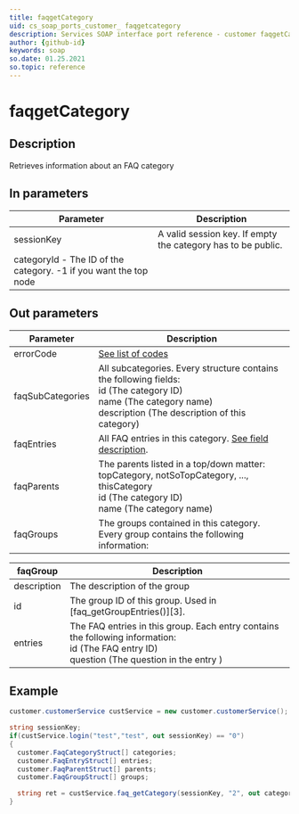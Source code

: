 ```yaml
---
title: faqgetCategory
uid: cs_soap_ports_customer_ faqgetcategory
description: Services SOAP interface port reference - customer faqgetCategory
author: {github-id}
keywords: soap
so.date: 01.25.2021
so.topic: reference
---
```


# faqgetCategory

## Description

Retrieves information about an FAQ category

## In parameters

| Parameter | Description |
|---|---|
| sessionKey | A valid session key. If empty the category has to be public. |
| categoryId - The ID of the category. -1 if you want the top node |

## Out parameters

| Parameter | Description |
|---|---|
| errorCode | [See list of codes][1] |
| faqSubCategories | All subcategories. Every structure contains the following fields:<br>id (The category ID)<br>name (The category name)<br>description (The description of this category) |
| faqEntries | All FAQ entries in this category. [See field description][2]. |
| faqParents | The parents listed in a top/down matter: topCategory, notSoTopCategory, ..., thisCategory<br>id (The category ID)<br>name (The category name) |
| faqGroups | The groups contained in this category. Every group contains the following information: |

| faqGroup | Description |
|---|---|
| description | The description of the group |
| id | The group ID of this group. Used in [faq\_getGroupEntries()][3]. |
| entries | The FAQ entries in this group. Each entry contains the following information:<br>id (The FAQ entry ID)<br>question (The question in the entry ) |

## Example

```csharp
customer.customerService custService = new customer.customerService();

string sessionKey;
if(custService.login("test","test", out sessionKey) == "0")
{
  customer.FaqCategoryStruct[] categories;
  customer.FaqEntryStruct[] entries;
  customer.FaqParentStruct[] parents;
  customer.FaqGroupStruct[] groups;

  string ret = custService.faq_getCategory(sessionKey, "2", out categories, out entries, out parents, out groups);
}
```

<!-- Referenced links -->
[1]: ../../error-codes.md
[2]: faqfindEntries2.md
